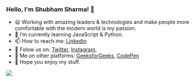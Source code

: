 ### Hello, I'm Shubham Sharma! 👋 

- 😃  Working with amazing leaders & technologies and make people more comfortable 
       with the modern world is my passion.
- 🌱 I’m currently learning JavaScript & Python.
- 📫 How to reach me: [Linkedin](https://www.linkedin.com/in/shubhamsharma-1/)
- 🔗 Folow us on: [Twitter](https://twitter.com/shubhamsharmaa_), [Instagram](https://www.instagram.com/shubhamsharmaa_1/),
- 👀 Me on other platforms: [GeeksforGeeks](https://auth.geeksforgeeks.org/user/shubhamsharmadevelopers), [CodePen](https://codepen.io/shubhamsharma-1)
- 🌟 Hope you enjoy my stuff.

<img src="https://github-readme-stats.vercel.app/api?username=shubhamsharma-1&&show_icons=true&title_color=ffffff&icon_color=bb2ac&text_color=daf7dc&bg_color=191919">

